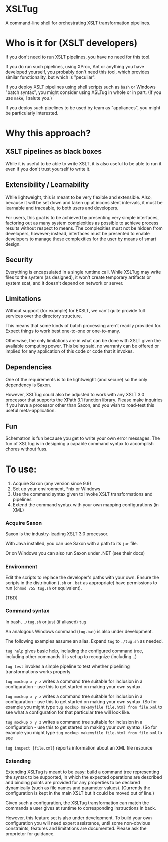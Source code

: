 # XSLTug

A command-line shell for orchestrating XSLT transformation pipelines.

# Who is it for (XSLT developers)

If you don't need to run XSLT pipelines, you have no need for this tool.

If you do run such pipelines, using XProc, Ant or anything you have developed yourself, you probably don't need this tool, which provides similar functionality, but which is "peculiar". 

If you deploy XSLT pipelines using shell scripts such as `bash` or Windows "batch syntax", you might consider using XSLTug in whole or in part. (If you use `make`, I salute you.)

If you deploy such pipelines to be used by team as "appliances", you might be particularly interested.

# Why this approach?

## XSLT pipelines as black boxes

While it is useful to be able to write XSLT, it is also useful to be able to run it even if you don't trust yourself to write it.

## Extensibility / Learnability

While lightweight, this is meant to be very flexible and extensible. Also, because it will be set down and taken up at inconsistent intervals, it must be learnable and traceable, to both users and developers.

For users, this goal is to be achieved by presenting very simple interfaces, factoring out as many system complexities as possible to achieve process results without respect to means. The complexities must not be hidden from developers, however; instead, interfaces must be presented to enable developers to manage these complexities for the user by means of smart design.

## Security

Everything is encapsulated in a single runtime call. While XSLTug may write files to the system (as designed), it won't create temporary artifacts or system scat, and it doesn't depend on network or server.

## Limitations

Without support (for example) for EXSLT, we can't quite provide full services over the directory structure.

This means that some kinds of batch processing aren't readily provided for. Expect things to work best one-to-one or one-to-many.

Otherwise, the only limitations are in what can be done with XSLT given the available computing power. This being said, no warranty can be offered or implied for any application of this code or code that it invokes.

## Dependencies

One of the requirements is to be lightweight (and secure) so the only dependency is Saxon.

However, XSLTug could also be adjusted to work with any XSLT 3.0 processor that supports the XPath 3.1 function library. Please make inquiries if you have a processor other than Saxon, and you wish to road-test this useful meta-application.

## Fun

Schematron is fun because you get to write your own error messages. The fun of XSLTug is in designing a capable command syntax to accomplish chores without fuss.

# To use:

1. Acquire Saxon (any version since 9.9)
1. Set up your environment, \*nix or Windows
1. Use the command syntax given to invoke XSLT transformations and pipelines
1. Extend the command syntax with your own mapping configurations (in XML)

### Acquire Saxon

Saxon is the industry-leading XSLT 3.0 processor.

With Java installed, you can use Saxon with a path to its `jar` file.

Or on Windows you can also run Saxon under .NET (see their docs)


### Environment

Edit the scripts to replace the developer's paths with your own. Ensure the scripts in the distribution (`.sh` or `.bat` as appropriate) have permissions to run (`chmod 755 tug.sh` or equivalent).

(TBD)

### Command syntax
 
In bash, `./tug.sh` or just (if aliased) `tug`

An analogous Windows command (`tug.bat`) is also under development.

The following examples assume an alias. Expand `tug` to `./tug.sh` as needed.

`tug help` gives basic help, including the configured command tree, including other commands it is set up to recognize (including...)

`tug test` invokes a simple pipeline to test whether pipelining transformations works properly

`tug mockup x y z` writes a command tree suitable for inclusion in a configuration - use this to get started on making your own syntax.

`tug mockup x y z` writes a command tree suitable for inclusion in a configuration - use this to get started on making your own syntax. (So for example you might type `tug mockup makemyfile file.html from file.xml` to see what a configuration for that particular tree will look like.

`tug mockup x y z` writes a command tree suitable for inclusion in a configuration - use this to get started on making your own syntax. (So for example you might type `tug mockup makemyfile file.html from file.xml` to see 

`tug inspect {file.xml}` reports information about an XML file resource

### Extending

Extending XSLTug is meant to be easy: build a command tree representing the syntax to be supported, in which the expected operations are described and binding points are provided for any properties to be declared dynamically (such as file names and parameter values). (Currently the configuration is kept in the main XSLT but it could be moved out of line.)

Given such a configuration, the XSLTug transformation can match the commands a user gives at runtime to corresponding instructions in back.

However, this feature set is also under development. To build your own configuration you will need expert assistance, until some non-obvious constraints, features and limitations are documented. Please ask the proprietor for guidance.
